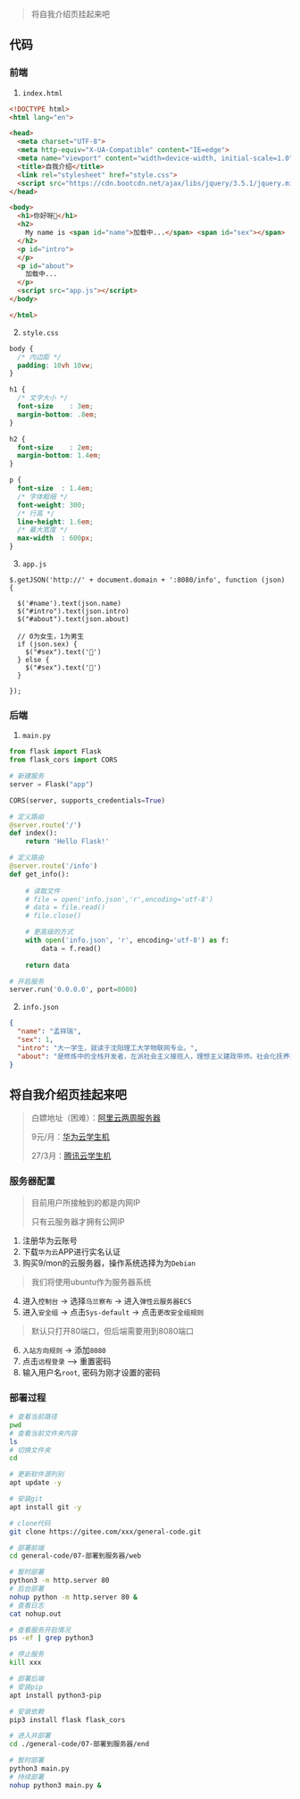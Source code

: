 > 将自我介绍页挂起来吧
>

## 代码

### 前端

1. `index.html`

```html
<!DOCTYPE html>
<html lang="en">

<head>
  <meta charset="UTF-8">
  <meta http-equiv="X-UA-Compatible" content="IE=edge">
  <meta name="viewport" content="width=device-width, initial-scale=1.0">
  <title>自我介绍</title>
  <link rel="stylesheet" href="style.css">
  <script src="https://cdn.bootcdn.net/ajax/libs/jquery/3.5.1/jquery.min.js"></script>
</head>

<body>
  <h1>你好呀👋</h1>
  <h2>
    My name is <span id="name">加载中...</span> <span id="sex"></span>
  </h2>
  <p id="intro">
  </p>
  <p id="about">
    加载中...
  </p>
  <script src="app.js"></script>
</body>

</html>
```

2. `style.css`

```css
body {
  /* 内边距 */
  padding: 10vh 10vw;
}

h1 {
  /* 文字大小 */
  font-size    : 3em;
  margin-bottom: .8em;
}

h2 {
  font-size    : 2em;
  margin-bottom: 1.4em;
}

p {
  font-size  : 1.4em;
  /* 字体粗细 */
  font-weight: 300;
  /* 行高 */
  line-height: 1.6em;
  /* 最大宽度 */
  max-width  : 600px;
}
```

3. `app.js`

```
$.getJSON('http://' + document.domain + ':8080/info', function (json) {

  $('#name').text(json.name)
  $("#intro").text(json.intro)
  $("#about").text(json.about)

  // 0为女生，1为男生
  if (json.sex) {
    $("#sex").text('👦')
  } else {
    $("#sex").text('👧')
  }

});
```

### 后端

1. `main.py`

```python
from flask import Flask
from flask_cors import CORS

# 新建服务
server = Flask("app")

CORS(server, supports_credentials=True)

# 定义路由
@server.route('/')
def index():
    return 'Hello Flask!'

# 定义路由
@server.route('/info')
def get_info():
  
    # 读取文件
    # file = open('info.json','r',encoding='utf-8')
    # data = file.read()
    # file.close()

    # 更高级的方式
    with open('info.json', 'r', encoding='utf-8') as f:
        data = f.read()
    
    return data

# 开启服务
server.run('0.0.0.0', port=8080)
```

2. `info.json`

```json
{
  "name": "孟祥瑞",
  "sex": 1,
  "intro": "大一学生，就读于沈阳理工大学物联网专业。",
  "about": "是修炼中的全栈开发者，左派社会主义接班人，理想主义建政带师。社会化抚养推动者，继承制及死刑的反对者。轨道交通迷。"
}
```

## 将自我介绍页挂起来吧

> 白嫖地址（困难）：[阿里云两周服务器](https://developer.aliyun.com/plan/student)
>
> 9元/月：[华为云学生机](https://developer.huaweicloud.com/campus)
>
> 27/3月：[腾讯云学生机](https://cloud.tencent.com/act/campus)

### 服务器配置

> 目前用户所接触到的都是内网IP
>
> 只有云服务器才拥有公网IP

1. 注册华为云账号
2. 下载`华为云`APP进行实名认证
3. 购买9/mon的云服务器，操作系统选择为为`Debian`

> 我们将使用ubuntu作为服务器系统

4. 进入`控制台` -> 选择`乌兰察布` -> 进入`弹性云服务器ECS`
5. 进入`安全组` -> 点击`Sys-default` -> 点击`更改安全组规则`

> 默认只打开80端口，但后端需要用到8080端口

6. `入站方向规则` -> 添加`8080`
7. 点击`远程登录` —> 重置密码
8. 输入用户名`root`, 密码为刚才设置的密码

### 部署过程

```bash
# 查看当前路径
pwd
# 查看当前文件夹内容
ls
# 切换文件夹
cd 

# 更新软件源列别
apt update -y

# 安装git
apt install git -y

# clone代码
git clone https://gitee.com/xxx/general-code.git

# 部署前端
cd general-code/07-部署到服务器/web

# 暂时部署
python3 -m http.server 80
# 后台部署
nohup python -m http.server 80 &
# 查看日志
cat nohup.out

# 查看服务开启情况
ps -ef | grep python3

# 停止服务
kill xxx

# 部署后端
# 安装pip
apt install python3-pip

# 安装依赖
pip3 install flask flask_cors

# 进入并部署
cd ./general-code/07-部署到服务器/end

# 暂时部署
python3 main.py
# 持续部署
nohup python3 main.py &
```
